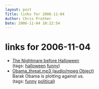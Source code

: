 ```yaml
---
layout: post
Title: links for 2006-11-04  
Author: Chris Prather
Date: 2006-11-04 10:22:54
---
```


# links for 2006-11-04
<ul class="delicious">
	<li>
		<div class="delicious-link"><a href="http://i40.photobucket.com/albums/e205/christianguy74/68aa981f.jpg">The Nightmare before Halloween</a></div>
		<div class="delicious-tags">(tags: <a href="http://del.icio.us/perigrin/halloween">halloween</a> <a href="http://del.icio.us/perigrin/funny">funny</a>)</div>
	</li>
	<li>
		<div class="delicious-link"><a href="http://images.dailykos.com/images/user/3/Obama_threat.mp3">Obama_threat.mp3 (audio/mpeg Object)</a></div>
		<div class="delicious-extended">Barak Obama is plotting against us.</div>
		<div class="delicious-tags">(tags: <a href="http://del.icio.us/perigrin/funny">funny</a> <a href="http://del.icio.us/perigrin/political">political</a>)</div>
	</li>
</ul>

